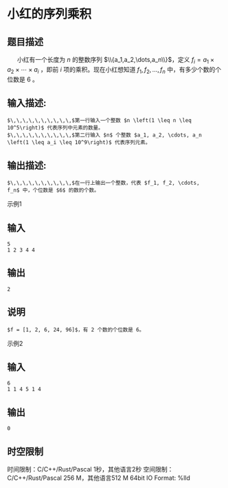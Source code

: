 # 小红的序列乘积

## 题目描述

$\,\,\,\,\,\,\,\,\,\,$小红有一个长度为 $n$ 的整数序列 $\\{a_1,a_2,\dots,a_n\\}$，定义 $f_i = a_1 \times a_2 \times \cdots \times a_i$ ，即前 $i$ 项的乘积。现在小红想知道 $f_1, f_2, \dots, f_n$ 中，有多少个数的个位数是 $6$ 。 

## 输入描述:
    
    
    $\,\,\,\,\,\,\,\,\,\,$第一行输入一个整数 $n \left(1 \leq n \leq 10^5\right)$ 代表序列中元素的数量。  
    $\,\,\,\,\,\,\,\,\,\,$第二行输入 $n$ 个整数 $a_1, a_2, \cdots, a_n \left(1 \leq a_i \leq 10^9\right)$ 代表序列元素。

## 输出描述:
    
    
    $\,\,\,\,\,\,\,\,\,\,$在一行上输出一个整数，代表 $f_1, f_2, \cdots, f_n$ 中，个位数是 $6$ 的数的个数。

示例1 

## 输入
    
    
    5
    1 2 3 4 4

## 输出
    
    
    2

## 说明
    
    
    $f = [1, 2, 6, 24, 96]$，有 2 个数的个位数是 6。

示例2 

## 输入
    
    
    6
    1 1 4 5 1 4

## 输出
    
    
    0


## 时空限制

时间限制：C/C++/Rust/Pascal 1秒，其他语言2秒
空间限制：C/C++/Rust/Pascal 256 M，其他语言512 M
64bit IO Format: %lld